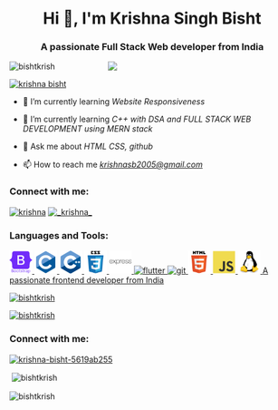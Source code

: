 <h1 align="center">Hi 👋, I'm Krishna Singh Bisht</h1>
<h3 align="center">A passionate Full Stack Web developer from India</h3>

<img align="right" src="https://camo.githubusercontent.com/cae12fddd9d6982901d82580bdf321d81fb299141098ca1c2d4891870827bf17/68747470733a2f2f6d69726f2e6d656469756d2e636f6d2f6d61782f313336302f302a37513379765349765f7430696f4a2d5a2e676966" width="330">

<p align="left"> <img src="https://komarev.com/ghpvc/?username=flaamdeen&label=Profile%20views&color=0e75b6&style=flat" alt="bishtkrish" /> </p>

<p align="left"> <a href="https://www.linkedin.com/in/krishna-bisht-335434255/" target="blank"><img src="https://img.shields.io/badge/-LinkedIn-0e76a8?style=flat-square&logo=Linkedin&logoColor=white" alt="krishna bisht" /></a> </p>



- 🔭 I’m currently learning *Website Responsiveness*

- 🌱 I’m currently learning *C++ with DSA and FULL STACK WEB DEVELOPMENT using MERN stack*

- 💬 Ask me about *HTML CSS, github*

- 📫 How to reach me *krishnasb2005@gmail.com*

<h3 align="left">Connect with me:</h3>
<p align="left">
<a href="https://www.linkedin.com/in/krishna-bisht-335434255/" target="blank"><img align="center" src="https://raw.githubusercontent.com/rahuldkjain/github-profile-readme-generator/master/src/images/icons/Social/linked-in-alt.svg" alt="krishna" height="30" width="40" /></a>
<a href="https://www.instagram.com/krish_bisht_25/" target="blank"><img align="center" src="https://raw.githubusercontent.com/rahuldkjain/github-profile-readme-generator/master/src/images/icons/Social/instagram.svg" alt="_krishna_" height="30" width="40" /></a>
</p>

<h3 align="left">Languages and Tools:</h3>
<p align="left"> <a href="https://getbootstrap.com" target="_blank" rel="noreferrer"> <img src="https://raw.githubusercontent.com/devicons/devicon/master/icons/bootstrap/bootstrap-plain-wordmark.svg" alt="bootstrap" width="40" height="40"/> </a> <a href="https://www.cprogramming.com/" target="_blank" rel="noreferrer"> <img src="https://raw.githubusercontent.com/devicons/devicon/master/icons/c/c-original.svg" alt="c" width="40" height="40"/> </a> <a href="https://www.w3schools.com/cpp/" target="_blank" rel="noreferrer"> <img src="https://raw.githubusercontent.com/devicons/devicon/master/icons/cplusplus/cplusplus-original.svg" alt="cplusplus" width="40" height="40"/> </a> <a href="https://www.w3schools.com/css/" target="_blank" rel="noreferrer"> <img src="https://raw.githubusercontent.com/devicons/devicon/master/icons/css3/css3-original-wordmark.svg" alt="css3" width="40" height="40"/> </a> <a href="https://expressjs.com" target="_blank" rel="noreferrer"> <img src="https://raw.githubusercontent.com/devicons/devicon/master/icons/express/express-original-wordmark.svg" alt="express" width="40" height="40"/> </a> <a href="https://flutter.dev" target="_blank" rel="noreferrer"> <img src="https://www.vectorlogo.zone/logos/flutterio/flutterio-icon.svg" alt="flutter" width="40" height="40"/> </a> <a href="https://git-scm.com/" target="_blank" rel="noreferrer"> <img src="https://www.vectorlogo.zone/logos/git-scm/git-scm-icon.svg" alt="git" width="40" height="40"/> </a> <a href="https://www.w3.org/html/" target="_blank" rel="noreferrer"> <img src="https://raw.githubusercontent.com/devicons/devicon/master/icons/html5/html5-original-wordmark.svg" alt="html5" width="40" height="40"/> </a> <a href="https://developer.mozilla.org/en-US/docs/Web/JavaScript" target="_blank" rel="noreferrer"> <img src="https://raw.githubusercontent.com/devicons/devicon/master/icons/javascript/javascript-original.svg" alt="javascript" width="40" height="40"/> </a> <a href="https://www.linux.org/" target="_blank" rel="noreferrer"> <img src="https://raw.githubusercontent.com/devicons/devicon/master/icons/linux/linux-original.svg" alt="linux" width="40" height="40"/> </a> <a href="https://www.mongodb.com/" target="_blank" rel="n…


<h3 align="center">A passionate frontend developer from India</h3>

<p align="left"> <img src="https://komarev.com/ghpvc/?username=bishtkrish&label=Profile%20views&color=0e75b6&style=flat" alt="bishtkrish" /> </p>

<p align="left"> <a href="https://github.com/ryo-ma/github-profile-trophy"><img src="https://github-profile-trophy.vercel.app/?username=bishtkrish" alt="bishtkrish" /></a> </p>

<h3 align="left">Connect with me:</h3>
<p align="left">
<a href="https://linkedin.com/in/krishna-bisht-5619ab255" target="blank"><img align="center" src="https://raw.githubusercontent.com/rahuldkjain/github-profile-readme-generator/master/src/images/icons/Social/linked-in-alt.svg" alt="krishna-bisht-5619ab255" height="30" width="40" /></a>
</p>

<p>&nbsp;<img align="center" src="https://github-readme-stats.vercel.app/api?username=bishtkrish&show_icons=true&locale=en" alt="bishtkrish" /></p>

<p><img align="center" src="https://github-readme-streak-stats.herokuapp.com/?user=bishtkrish&" alt="bishtkrish" /></p>

